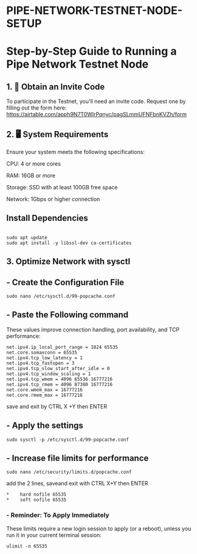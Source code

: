 # PIPE-NETWORK-TESTNET-NODE-SETUP
# Step-by-Step Guide to Running a Pipe Network Testnet Node

## 1. 📩 Obtain an Invite Code

To participate in the Testnet, you'll need an invite code. Request one by filling out the form here: https://airtable.com/apph9N7T0WlrPqnyc/pagSLmmUFNFbnKVZh/form

## 2. 🖥️ System Requirements

Ensure your system meets the following specifications:

CPU: 4 or more cores

RAM: 16GB or more

Storage: SSD with at least 100GB free space

Network: 1Gbps or higher connection

## Install Dependencies 

```console 

sudo apt update
sudo apt install -y libssl-dev ca-certificates

```

## 3. Optimize Network with sysctl
## -  Create the Configuration File

```console
sudo nano /etc/sysctl.d/99-popcache.conf
```
## - Paste the Following command 
 These values improve connection handling, port availability, and TCP performance:
```console
net.ipv4.ip_local_port_range = 1024 65535
net.core.somaxconn = 65535
net.ipv4.tcp_low_latency = 1
net.ipv4.tcp_fastopen = 3
net.ipv4.tcp_slow_start_after_idle = 0
net.ipv4.tcp_window_scaling = 1
net.ipv4.tcp_wmem = 4096 65536 16777216
net.ipv4.tcp_rmem = 4096 87380 16777216
net.core.wmem_max = 16777216
net.core.rmem_max = 16777216
```
save and exit by CTRL X +Y then ENTER

## - Apply the settings

```console
sudo sysctl -p /etc/sysctl.d/99-popcache.conf
```
## - Increase file limits for performance
```console
sudo nano /etc/security/limits.d/popcache.conf
```
add the 2 lines, saveand exit with CTRL X+Y then ENTER
```console
*    hard nofile 65535
*    soft nofile 65535
```
### - Reminder: To Apply Immediately
These limits require a new login session to apply (or a reboot), unless you run it in your current terminal session:
```console
ulimit -n 65535
```




